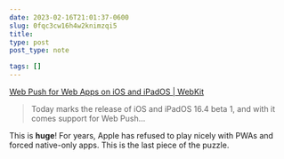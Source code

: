 ```yaml
---
date: 2023-02-16T21:01:37-0600
slug: 0fqc3cw16h4w2knimzqi5
title: 
type: post
post_type: note

tags: []
---
```

[Web Push for Web Apps on iOS and iPadOS | WebKit](https://webkit.org/blog/13878/web-push-for-web-apps-on-ios-and-ipados/)



> 
> Today marks the release of iOS and iPadOS 16.4 beta 1, and with it comes support for Web Push…
> 
> 
> 


This is **huge**! For years, Apple has refused to play nicely with PWAs and forced native-only apps. This is the last piece of the puzzle.



